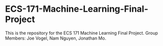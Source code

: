 # ECS-171-Machine-Learning-Final-Project
This is the repository for the ECS 171 Machine Learning Final Project.
Group Members: Joe Vogel, Nam Nguyen, Jonathan Mo.

